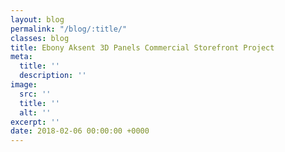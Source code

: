 ```yaml
---
layout: blog
permalink: "/blog/:title/"
classes: blog
title: Ebony Aksent 3D Panels Commercial Storefront Project
meta:
  title: ''
  description: ''
image:
  src: ''
  title: ''
  alt: ''
excerpt: ''
date: 2018-02-06 00:00:00 +0000
---
```

